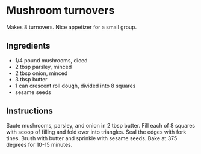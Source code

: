 # Mushroom turnovers

Makes 8 turnovers. Nice appetizer for a small group.

## Ingredients

* 1/4 pound mushrooms, diced
* 2 tbsp parsley, minced
* 2 tbsp onion, minced
* 3 tbsp butter
* 1 can crescent roll dough, divided into 8 squares
* sesame seeds

## Instructions

Saute mushrooms, parsley, and onion in 2 tbsp butter. Fill each of 8 squares with scoop of filling and fold over into triangles. Seal the edges with fork tines. Brush with butter and sprinkle with sesame seeds. Bake at 375 degrees for 10-15 minutes.